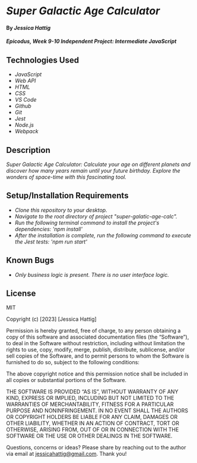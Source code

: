 # _Super Galactic Age Calculator_

#### By _**Jessica Hattig**_

#### _Epicodus, Week 9-10 Independent Project: Intermediate JavaScript_

## Technologies Used

* _JavaScript_
* _Web API_
* _HTML_
* _CSS_
* _VS Code_
* _Github_
* _Git_
* _Jest_
* _Node.js_
* _Webpack_


## Description

_Super Galactic Age Calculator: Calculate your age on different planets and discover how many years remain until your future birthday. Explore the wonders of space-time with this fascinating tool._

## Setup/Installation Requirements

* _Clone this repository to your desktop._
* _Navigate to the root directory of project "super-galatic-age-calc"._
* _Run the following terminal command to install the project's dependencies: 'npm install'_
* _After the installation is complete, run the following command to execute the Jest tests: 'npm run start'_


## Known Bugs

*  _Only business logic is present. There is no user interface logic._


## License

MIT

Copyright (c) [2023] [Jessica Hattig]

Permission is hereby granted, free of charge, to any person obtaining a copy of this software and associated documentation files (the “Software”), to deal in the Software without restriction, including without limitation the rights to use, copy, modify, merge, publish, distribute, sublicense, and/or sell copies of the Software, and to permit persons to whom the Software is furnished to do so, subject to the following conditions:

The above copyright notice and this permission notice shall be included in all copies or substantial portions of the Software.

THE SOFTWARE IS PROVIDED “AS IS”, WITHOUT WARRANTY OF ANY KIND, EXPRESS OR IMPLIED, INCLUDING BUT NOT LIMITED TO THE WARRANTIES OF MERCHANTABILITY, FITNESS FOR A PARTICULAR PURPOSE AND NONINFRINGEMENT. IN NO EVENT SHALL THE AUTHORS OR COPYRIGHT HOLDERS BE LIABLE FOR ANY CLAIM, DAMAGES OR OTHER LIABILITY, WHETHER IN AN ACTION OF CONTRACT, TORT OR OTHERWISE, ARISING FROM, OUT OF OR IN CONNECTION WITH THE SOFTWARE OR THE USE OR OTHER DEALINGS IN THE SOFTWARE.

Questions, concerns or ideas? Please share by reaching out to the author via email at jessicahattig@gmail.com. Thank you!
